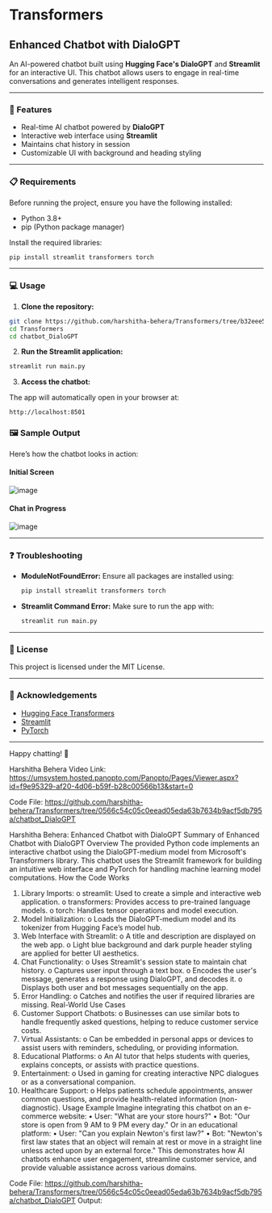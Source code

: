 # Transformers

## Enhanced Chatbot with DialoGPT

An AI-powered chatbot built using **Hugging Face's DialoGPT** and **Streamlit** for an interactive UI. This chatbot allows users to engage in real-time conversations and generates intelligent responses.

---

### 🚀 Features

- Real-time AI chatbot powered by **DialoGPT**
- Interactive web interface using **Streamlit**
- Maintains chat history in session
- Customizable UI with background and heading styling

---

### 📋 Requirements

Before running the project, ensure you have the following installed:

- Python 3.8+
- pip (Python package manager)

Install the required libraries:

```bash
pip install streamlit transformers torch
```

---

### 💻 Usage

1. **Clone the repository:**

```bash
git clone https://github.com/harshitha-behera/Transformers/tree/b32eee5cbf81158bd52e449eb8a23139e350d825/chatbot_DialoGPT
cd Transformers
cd chatbot_DialoGPT
```

2. **Run the Streamlit application:**

```bash
streamlit run main.py
```

3. **Access the chatbot:**

The app will automatically open in your browser at:

```
http://localhost:8501
```


### 🖼️ Sample Output

Here’s how the chatbot looks in action:

#### Initial Screen

![image](https://github.com/user-attachments/assets/ae8df5e5-fac5-46e7-a87d-c97e0e1205f2)


#### Chat in Progress

![image](https://github.com/user-attachments/assets/fe000bda-b74f-438a-a461-56bf83a1f14f)


---

### ❓ Troubleshooting

- **ModuleNotFoundError:** Ensure all packages are installed using:

  ```bash
  pip install streamlit transformers torch
  ```

- **Streamlit Command Error:**
  Make sure to run the app with:

  ```bash
  streamlit run main.py
  ```

---

### 📄 License

This project is licensed under the MIT License.

---

### 🙌 Acknowledgements

- [Hugging Face Transformers](https://huggingface.co/transformers/)
- [Streamlit](https://streamlit.io/)
- [PyTorch](https://pytorch.org/)

---

Happy chatting! 🤖


Harshitha Behera
Video Link:
https://umsystem.hosted.panopto.com/Panopto/Pages/Viewer.aspx?id=f9e95329-af20-4d06-b59f-b28c00566b13&start=0

Code File:
https://github.com/harshitha-behera/Transformers/tree/0566c54c05c0eead05eda63b7634b9acf5db795a/chatbot_DialoGPT




Harshitha Behera: Enhanced Chatbot with DialoGPT
Summary of Enhanced Chatbot with DialoGPT
Overview
The provided Python code implements an interactive chatbot using the DialoGPT-medium model from Microsoft's Transformers library. This chatbot uses the Streamlit framework for building an intuitive web interface and PyTorch for handling machine learning model computations.
How the Code Works
1.	Library Imports:
o	streamlit: Used to create a simple and interactive web application.
o	transformers: Provides access to pre-trained language models.
o	torch: Handles tensor operations and model execution.
2.	Model Initialization:
o	Loads the DialoGPT-medium model and its tokenizer from Hugging Face’s model hub.
3.	Web Interface with Streamlit:
o	A title and description are displayed on the web app.
o	Light blue background and dark purple header styling are applied for better UI aesthetics.
4.	Chat Functionality:
o	Uses Streamlit's session state to maintain chat history.
o	Captures user input through a text box.
o	Encodes the user's message, generates a response using DialoGPT, and decodes it.
o	Displays both user and bot messages sequentially on the app.
5.	Error Handling:
o	Catches and notifies the user if required libraries are missing.
Real-World Use Cases
1.	Customer Support Chatbots:
o	Businesses can use similar bots to handle frequently asked questions, helping to reduce customer service costs.
2.	Virtual Assistants:
o	Can be embedded in personal apps or devices to assist users with reminders, scheduling, or providing information.
3.	Educational Platforms:
o	An AI tutor that helps students with queries, explains concepts, or assists with practice questions.
4.	Entertainment:
o	Used in gaming for creating interactive NPC dialogues or as a conversational companion.
5.	Healthcare Support:
o	Helps patients schedule appointments, answer common questions, and provide health-related information (non-diagnostic).
Usage Example
Imagine integrating this chatbot on an e-commerce website:
•	User: "What are your store hours?"
•	Bot: "Our store is open from 9 AM to 9 PM every day."
Or in an educational platform:
•	User: "Can you explain Newton's first law?"
•	Bot: "Newton's first law states that an object will remain at rest or move in a straight line unless acted upon by an external force."
This demonstrates how AI chatbots enhance user engagement, streamline customer service, and provide valuable assistance across various domains.

Code File:
https://github.com/harshitha-behera/Transformers/tree/0566c54c05c0eead05eda63b7634b9acf5db795a/chatbot_DialoGPT
Output:
 

 




